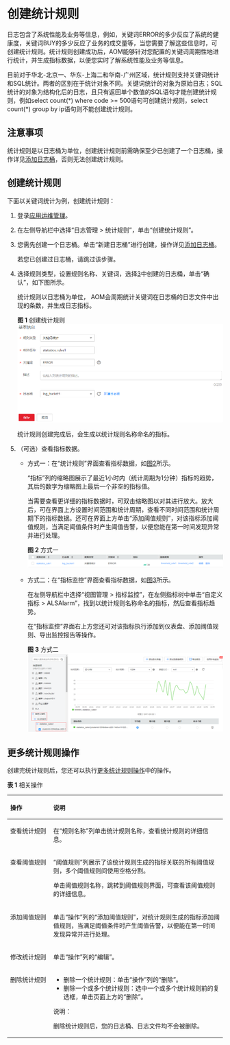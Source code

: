 # 创建统计规则<a name="ZH-CN_TOPIC_0136398960"></a>

日志包含了系统性能及业务等信息，例如，关键词ERROR的多少反应了系统的健康度，关键词BUY的多少反应了业务的成交量等，当您需要了解这些信息时，可创建统计规则。统计规则创建成功后，AOM能够针对您配置的关键词周期性地进行统计，并生成指标数据，以便您实时了解系统性能及业务等信息。

目前对于华北-北京一、华东-上海二和华南-广州区域，统计规则支持关键词统计和SQL统计。两者的区别在于统计对象不同。关键词统计的对象为原始日志；SQL统计的对象为结构化后的日志，且只有返回单个数值的SQL语句才能创建统计规则，例如select count\(\*\) where code \>= 500语句可创建统计规则，select count\(\*\) group by ip语句则不能创建统计规则。

## 注意事项<a name="section31941717191818"></a>

统计规则是以日志桶为单位，创建统计规则前需确保至少已创建了一个日志桶，操作详见[添加日志桶](添加日志桶.md)，否则无法创建统计规则。

## 创建统计规则<a name="section72914485352"></a>

下面以关键词统计为例，创建统计规则：

1.  登录[应用运维管理](https://console.huaweicloud.com/aom/#/aom/ams/summary)。
2.  在左侧导航栏中选择“日志管理 \> 统计规则”，单击“创建统计规则”。
3.  <a name="li62382120594"></a>您需先创建一个日志桶。单击“新建日志桶”进行创建，操作详见[添加日志桶](添加日志桶.md)。

    若您已创建过日志桶，请跳过该步骤。

4.  选择规则类型，设置规则名称、关键词，选择[3](#li62382120594)中创建的日志桶，单击“确认”，如下图所示。

    统计规则以日志桶为单位， AOM会周期统计关键词在日志桶的日志文件中出现的条数，并生成日志指标。

    **图 1**  创建统计规则<a name="fig1217165412416"></a>  
    ![](figures/创建统计规则.png "创建统计规则")

    统计规则创建完成后，会生成以统计规则名称命名的指标。

5.  （可选）查看指标数据。
    -   方式一：在“统计规则”界面查看指标数据，如[图2](#fig589702618471)所示。

        “指标”列的缩略图展示了最近1小时内（统计周期为1分钟）指标的趋势，其后的数字为缩略图上最后一个非空的指标值。

        当需要查看更详细的指标数据时，可双击缩略图以对其进行放大。放大后，可在界面上方设置时间范围和统计周期，查看不同时间范围和统计周期下的指标数据。还可在界面上方单击“添加阈值规则”，对该指标添加阈值规则，当满足阈值条件时产生阈值告警，以便您能在第一时间发现异常并进行处理。

        **图 2**  方式一<a name="fig589702618471"></a>  
        ![](figures/方式一.png "方式一")

    -   方式二：在“指标监控”界面查看指标数据，如[图3](#fig338194210319)所示。

        在左侧导航栏中选择“视图管理 \> 指标监控”，在左侧指标树中单击“自定义指标 \> ALSAlarm”，找到以统计规则名称命名的指标，然后查看指标趋势。

        在“指标监控”界面右上方您还可对该指标执行添加到仪表盘、添加阈值规则、导出监控报告等操作。

        **图 3**  方式二<a name="fig338194210319"></a>  
        ![](figures/方式二.png "方式二")



## 更多统计规则操作<a name="section267162514458"></a>

创建完统计规则后，您还可以执行[更多统计规则操作](#section267162514458)中的操作。

**表 1**  相关操作

<a name="table967592518451"></a>
<table><thead align="left"><tr id="row186791825114517"><th class="cellrowborder" valign="top" width="20%" id="mcps1.2.3.1.1"><p id="p66803255450"><a name="p66803255450"></a><a name="p66803255450"></a>操作</p>
</th>
<th class="cellrowborder" valign="top" width="80%" id="mcps1.2.3.1.2"><p id="p4680192514459"><a name="p4680192514459"></a><a name="p4680192514459"></a>说明</p>
</th>
</tr>
</thead>
<tbody><tr id="row468352564512"><td class="cellrowborder" valign="top" width="20%" headers="mcps1.2.3.1.1 "><p id="p1568382517458"><a name="p1568382517458"></a><a name="p1568382517458"></a>查看统计规则</p>
</td>
<td class="cellrowborder" valign="top" width="80%" headers="mcps1.2.3.1.2 "><p id="p868532514451"><a name="p868532514451"></a><a name="p868532514451"></a>在“规则名称”列单击统计规则名称，查看统计规则的详细信息。</p>
</td>
</tr>
<tr id="row181351748114317"><td class="cellrowborder" valign="top" width="20%" headers="mcps1.2.3.1.1 "><p id="p19687925194514"><a name="p19687925194514"></a><a name="p19687925194514"></a>查看阈值规则</p>
</td>
<td class="cellrowborder" valign="top" width="80%" headers="mcps1.2.3.1.2 "><p id="p4687162584517"><a name="p4687162584517"></a><a name="p4687162584517"></a>“阈值规则”列展示了该统计规则生成的指标关联的所有阈值规则，多个阈值规则间使用空格分割。</p>
<p id="p1368742594517"><a name="p1368742594517"></a><a name="p1368742594517"></a>单击阈值规则名称，跳转到阈值规则界面，可查看该阈值规则的详细信息。</p>
</td>
</tr>
<tr id="row71371948184312"><td class="cellrowborder" valign="top" width="20%" headers="mcps1.2.3.1.1 "><p id="p131391348134311"><a name="p131391348134311"></a><a name="p131391348134311"></a>添加阈值规则</p>
</td>
<td class="cellrowborder" valign="top" width="80%" headers="mcps1.2.3.1.2 "><p id="p4140144894316"><a name="p4140144894316"></a><a name="p4140144894316"></a>单击“操作”列的“添加阈值规则”，对统计规则生成的指标添加阈值规则，当满足阈值条件时产生阈值告警，以便能在第一时间发现异常并进行处理。</p>
</td>
</tr>
<tr id="row469072518454"><td class="cellrowborder" valign="top" width="20%" headers="mcps1.2.3.1.1 "><p id="p1369052554517"><a name="p1369052554517"></a><a name="p1369052554517"></a>修改统计规则</p>
</td>
<td class="cellrowborder" valign="top" width="80%" headers="mcps1.2.3.1.2 "><p id="p1969282574515"><a name="p1969282574515"></a><a name="p1969282574515"></a>单击“操作”列的“编辑”。</p>
</td>
</tr>
<tr id="row369362517451"><td class="cellrowborder" valign="top" width="20%" headers="mcps1.2.3.1.1 "><p id="p1269442534512"><a name="p1269442534512"></a><a name="p1269442534512"></a>删除统计规则</p>
</td>
<td class="cellrowborder" valign="top" width="80%" headers="mcps1.2.3.1.2 "><a name="ul1969462518455"></a><a name="ul1969462518455"></a><ul id="ul1969462518455"><li>删除一个统计规则：单击“操作”列的“删除”。</li><li>删除一个或多个统计规则：选中一个或多个统计规则前的复选框，单击页面上方的“删除”。</li></ul>
<div class="note" id="note19696202514451"><a name="note19696202514451"></a><a name="note19696202514451"></a><span class="notetitle"> 说明： </span><div class="notebody"><p id="p1698152513453"><a name="p1698152513453"></a><a name="p1698152513453"></a>删除统计规则后，您的日志桶、日志文件均不会被删除。</p>
</div></div>
</td>
</tr>
</tbody>
</table>

